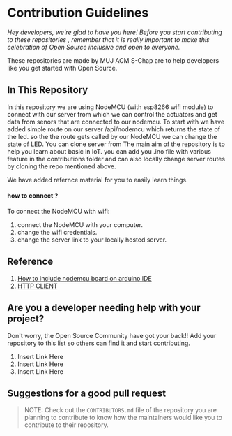 # Contribution Guidelines

_Hey developers, we're glad to have you here! Before you start contributing to these repositories , remember that it is really important to make this celebration of Open Source inclusive and open to everyone._

These repositories are made by MUJ ACM S-Chap are to help developers like you get started with Open Source.

## In This Repository
In this repository we are using NodeMCU (with esp8266 wifi module) to connect with our server from which we can control the actuators and get data from senors that are connected to our nodemcu.
To start with we have added simple route on our server /api/nodemcu which returns the state of the led. so the the route gets called by our NodeMCU we can change the state of LED. 
You can clone server from []()
The main aim of the repository is to help you learn about basic in IoT.
you can add you .ino file with various feature in the contributions folder and can also locally change server routes by cloning the repo mentioned above.

We have added refernce material for you to easily learn things.

#### how to connect ? 
To connect the NodeMCU with wifi: 
1. connect the NodeMCU with your computer.
2. change the wifi credentials.
3. change the server link to your locally hosted server.

## Reference
1. [How to include nodemcu board on arduino IDE](https://youtu.be/RVSCjCpZ_nQ)
2. [HTTP CLIENT](https://www.electronicwings.com/nodemcu/http-client-on-nodemcu-with-arduino-ide) 


## Are you a developer needing help with your project?

Don't worry, the Open Source Community have got your back!! Add your repository to this list so others can find it and start contributing.

1. Insert Link Here
2. Insert Link Here
3. Insert Link Here

## Suggestions for a good pull request

> NOTE: Check out the `CONTRIBUTORS.md` file of the repository you are planning to contribute to know how the maintainers would like you to contribute to their repository.

